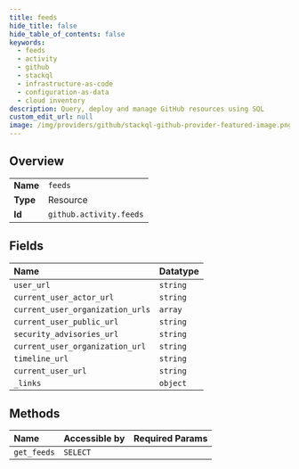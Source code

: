 ```yaml
---
title: feeds
hide_title: false
hide_table_of_contents: false
keywords:
  - feeds
  - activity
  - github    
  - stackql
  - infrastructure-as-code
  - configuration-as-data
  - cloud inventory
description: Query, deploy and manage GitHub resources using SQL
custom_edit_url: null
image: /img/providers/github/stackql-github-provider-featured-image.png
---
```

  
    

## Overview
<table><tbody>
<tr><td><b>Name</b></td><td><code>feeds</code></td></tr>
<tr><td><b>Type</b></td><td>Resource</td></tr>
<tr><td><b>Id</b></td><td><code>github.activity.feeds</code></td></tr>
</tbody></table>

## Fields
| Name | Datatype |
|:-----|:---------|
| `user_url` | `string` |
| `current_user_actor_url` | `string` |
| `current_user_organization_urls` | `array` |
| `current_user_public_url` | `string` |
| `security_advisories_url` | `string` |
| `current_user_organization_url` | `string` |
| `timeline_url` | `string` |
| `current_user_url` | `string` |
| `_links` | `object` |
## Methods
| Name | Accessible by | Required Params |
|:-----|:--------------|:----------------|
| `get_feeds` | `SELECT` |  |
